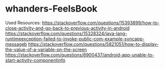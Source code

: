 # whanders-FeelsBook

Used Resources:
https://stackoverflow.com/questions/15393899/how-to-close-activity-and-go-back-to-previous-activity-in-android
https://stackoverflow.com/questions/15328324/java-lang-runtimeexception-failed-to-invoke-public-com-example-syncapp-messageb
https://stackoverflow.com/questions/5821051/how-to-display-the-value-of-a-variable-on-the-screen
https://stackoverflow.com/questions/6900437/android-app-unable-to-start-activity-componentinfo
